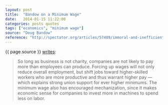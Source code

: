 ```yaml
---
layout: post
title:  "Bandow on a Minimum Wage"
date:   2014-01-15 11:22:00
categories: posts quotes
tags: ["economics", "minimum wage"]
source: "Doug Bandow"
reference: "http://spectator.org/articles/57409/immoral-and-inefficient"
---
```


{{ page.source }} [writes]({{page.reference}}):

> So long as business is not charity, companies are not likely to pay more than employees can produce. Forcing up wages will not only reduce overall employment, but shift jobs toward higher-skilled workers who are more productive and thus warrant higher pay — which explains strong union support for ever higher minimums. The minimum wage also has encouraged mechanization, since it makes economic sense for companies to invest more in machines to spend less on labor.